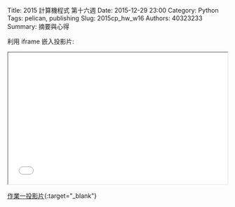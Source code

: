Title: 2015 計算機程式 第十六週
Date: 2015-12-29 23:00
Category: Python
Tags: pelican, publishing
Slug: 2015cp_hw_w16
Authors: 40323233
Summary: 摘要與心得


利用 iframe 嵌入投影片:

<iframe src="simplest12.html" width="500" height="300"></iframe>

[作業一投影片](simplest12.html){:target="_blank"}
